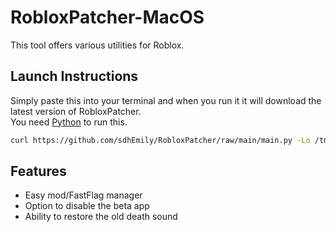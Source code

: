 # RobloxPatcher-MacOS

This tool offers various utilities for Roblox.

## Launch Instructions 
Simply paste this into your terminal and when you run it it will download the latest version of RobloxPatcher.\
You need [Python](https://www.python.org/downloads/) to run this.
```sh
curl https://github.com/sdhEmily/RobloxPatcher/raw/main/main.py -Lo /tmp/RobloxPatcher.py && python3 /tmp/RobloxPatcher.py; rm /tmp/RobloxPatcher.py
```

## Features

- Easy mod/FastFlag manager
- Option to disable the beta app
- Ability to restore the old death sound
  
